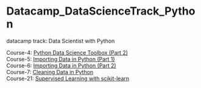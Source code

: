 # Datacamp_DataScienceTrack_Python
datacamp track: Data Scientist with Python

Course-4: [Python Data Science Toolbox (Part 2)](https://github.com/JinnyR/Datacamp_DataScienceTrack_Python/tree/master/DS4%20-%20ds%20toolbox2%20)  
Course-5: [Importing Data in Python (Part 1)](https://github.com/JinnyR/Datacamp_DataScienceTrack_Python/tree/master/DS5%20-%20ImpData1)  
Course-6: [Importing Data in Python (Part 2)](https://github.com/JinnyR/Datacamp_DataScienceTrack_Python/tree/master/DS6%20-%20ImpData2)  
Course-7: [Cleaning Data in Python](https://github.com/JinnyR/Datacamp_DataScienceTrack_Python/tree/master/DS7%20-%20CleanData)  
Course-21: [Supervised Learning with scikit-learn](https://github.com/JinnyR/Datacamp_DataScienceTrack_Python/tree/master/DS21%20-%20SL%20Sklearn) 
